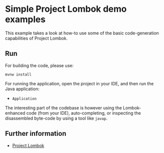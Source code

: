 # Simple Project Lombok demo examples

This example takes a look at how-to use some of the basic code-generation capabilities of Project Lombok.

## Run

For building the code, please use:

    mvnw install

For running the application, open the project in your IDE, and then run the Java application:

* `Application`

The interesting part of the codebase is however using the Lombok-enhanced code (from your IDE), auto-completing, or inspecting
the disassembled byte-code by using a tool like `javap`.

## Further information

* [Project Lombok](https://projectlombok.org/)
